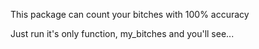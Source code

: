 This package can count your bitches with 100% accuracy

Just run it's only function, my_bitches and you'll see...